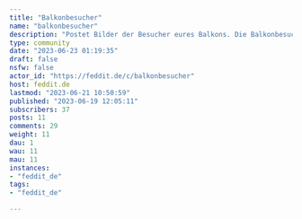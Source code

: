 ```yaml
---
title: "Balkonbesucher" 
name: "balkonbesucher"
description: "Postet Bilder der Besucher eures Balkons. Die Balkonbesucher.Danke @CryOoze für den Banner!"
type: community
date: "2023-06-23 01:19:35"
draft: false
nsfw: false
actor_id: "https://feddit.de/c/balkonbesucher"
host: feddit.de
lastmod: "2023-06-21 10:50:59"
published: "2023-06-19 12:05:11"
subscribers: 37
posts: 11
comments: 29
weight: 11
dau: 1
wau: 11
mau: 11
instances:
- "feddit_de"
tags: 
- "feddit_de"

---
```

